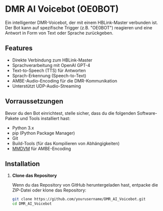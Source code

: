 # DMR AI Voicebot (OE0BOT)

Ein intelligenter DMR-Voicebot, der mit einem HBLink-Master verbunden ist. Der Bot kann auf spezifische Trigger (z.B. "OE0BOT") reagieren und eine Antwort in Form von Text oder Sprache zurückgeben.

## Features

- Direkte Verbindung zum HBLink-Master
- Sprachverarbeitung mit OpenAI GPT-4
- Text-to-Speech (TTS) für Antworten
- Sprach-Erkennung (Speech-to-Text)
- AMBE-Audio-Encoding für die DMR-Kommunikation
- Unterstützt UDP-Audio-Streaming

## Vorraussetzungen

Bevor du den Bot einrichtest, stelle sicher, dass du die folgenden Software-Pakete und Tools installiert hast:

- Python 3.x
- pip (Python Package Manager)
- Git
- Build-Tools (für das Kompilieren von Abhängigkeiten)
- [MMDVM](https://github.com/mbj46/md380-emu) für AMBE-Encoding

## Installation

1. **Clone das Repository**

   Wenn du das Repository von GitHub heruntergeladen hast, entpacke die ZIP-Datei oder klone das Repository:

   ```bash
   git clone https://github.com/yourusername/DMR_AI_Voicebot.git
   cd DMR_AI_Voicebot
